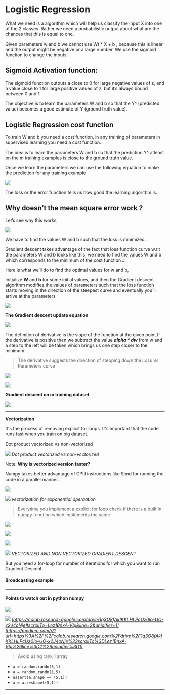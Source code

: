 # Logistic Regression

What we need is a algorithm which will help us classify the  input X into one of the 2 classes. Rather we need a probabilistic output about what are the chances that this is equal to one.

Given parameters w and b we cannot use Wt \* X + b&nbsp;, because this is linear and the output might be negative or a large number. We use the sigmoid function to change the inputs.

## Sigmoid Activation function:&nbsp;

The sigmoid function outputs a close to 0 for large negative values of z, and a value close to 1 for large positive values of z, but it’s always bound between 0 and 1.&nbsp;

The objective is to learn the parameters W and b so that the Y^ (predicted value) becomes a good estimate of Y (ground truth value).&nbsp;


## Logistic Regression cost&nbsp;function

To train W and b you need a cost function, in any training of parameters in supervised learning you need a cost function.

The idea is to learn the parameters W and b so that the prediction Y^ atleast on the m training examples is close to the ground truth value.

Once we learn the parameters we can use the following equation to make the prediction for any training example&nbsp;

 ![](https://cdn-images-1.medium.com/max/1600/1*ML2iNBabY6hsksomRFcOnA.png)

The loss or the error function tells us how good the learning algorithm is.

## Why doesn’t the mean square error work&nbsp;?

Let’s see why this works,&nbsp;

 ![](https://cdn-images-1.medium.com/max/1600/1*87SGdLlQEVkEq_gH9KI6Dw.png)

We have to find the values W and b such that the loss is minimized.&nbsp;

Gradient descent takes advantage of the fact that loss function curve w.r.t the parameters W and b looks like this, we need to find the values W and b which corresponds to the minimum of the cost function J.

Here is what we’ll do to find the optimal values for w and b,&nbsp;

Initialize **W** and **b** for some initial values, and then the Gradient descent algorithm modifies the values of parameters such that the loss function starts moving in the direction of the steepest curve and eventually you’ll arrive at the parameters&nbsp;

 ![](https://cdn-images-1.medium.com/max/1600/1*laN3aseisIU3T9QTIlob4Q.gif)

**The Gradient descent update equation**

 ![](https://cdn-images-1.medium.com/max/1600/1*9h-O9EcIFznTebLdGk_mrw.png)

The definition of derivative is the slope of the function at the given point.If the derivative is positive then we subtract the value **_alpha \* dw_** from w and a step to the left will be taken which brings us one step closer to the minimum.&nbsp;

> The derivative suggests the direction of stepping down the Loss Vs Parameters curve&nbsp;

 ![](https://cdn-images-1.medium.com/max/1600/1*r9zyZAg4r4Biu8ZHC2yAag.png)

 ![](https://cdn-images-1.medium.com/max/1600/1*0wd5zlfmEEdosgw-cw8ySw.png)

**Gradient descent on m training dataset**

 ![](https://cdn-images-1.medium.com/max/1600/1*qmpMZVNp8lCeeghEvuVGpQ.png)

* * *

**Vectorization**

It's the process of removing explicit for loops. It's important that the code runs fast when you train on big dataset.&nbsp;

Dot product vectorized vs non-vectorized&nbsp;

 ![](https://cdn-images-1.medium.com/max/1600/1*XQijzyzkVCEtHfUKsIE5sg.png)
*Dot product vectorized vs non-vectorized*

Note: **Why is vectorized version faster?**

Numpy takes better advantage of CPU instructions like Simd for running the code in a parallel manner.

 ![](https://cdn-images-1.medium.com/max/1600/1*ulFnFCXyPACAEmV_YWWEkg.png)

 ![](https://cdn-images-1.medium.com/max/1600/1*CSH9zcr4wrA14eu2fg3u0A.png)
*vectorization for exponential operaation&nbsp;*

> Everytime you implement a explicit for loop check if there is a built in numpy function which implements the&nbsp;same

 ![](https://cdn-images-1.medium.com/max/1600/1*ehtMGTGkWKEu7v1cccFK7A.png)

 ![](https://cdn-images-1.medium.com/max/1600/1*2in60DubcoYR_j10iDqhNg.png)

 ![](https://cdn-images-1.medium.com/max/1600/1*zelqf-eT6o8G-FP4VrtDoQ.png)

 ![](https://cdn-images-1.medium.com/max/800/1*IXATGxjdcLPqfjCIln4JGA.png)
*VECTORIZED AND NON VECTORIZED GRADIENT&nbsp;DESCENT*

But you need a for-loop for number of iterations for which you want to run Gradient Descent.

#### Broadcasting example&nbsp;

* * *

#### Points to watch out in python&nbsp;numpy

 ![](https://cdn-images-1.medium.com/max/800/1*30DIdzV7tTxdKSb7n2iseA.png)

 ![](https://cdn-images-1.medium.com/max/1600/1*LWXKwJRHrxNlIO175ZD-nA.png)
*[https://colab.research.google.com/drive/1q3O8fAkIKKLHLPcUz0Io-UO-x2J4oNje#scrollTo=Lez1BnxA-Vbj&line=2&uniqifier=1](https://medium.com/r/?url=https%3A%2F%2Fcolab.research.google.com%2Fdrive%2F1q3O8fAkIKKLHLPcUz0Io-UO-x2J4oNje%23scrollTo%3DLez1BnxA-Vbj%26line%3D2%26uniqifier%3D1)*

> Avoid using rank 1&nbsp;array&nbsp;

- `a = random.randn(5,1)`
- `a = random.randn(1,5)`
- `assert(a.shape == (5,1))`
- `a = a.reshape((5,1))`

* * *

